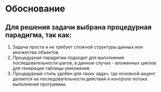 # Обоснование

## Для решения задачи выбрана процедурная парадигма, так как:

1. Задача проста и не требует сложной структуры данных или множества объектов.
2. Процедурная парадигма подходит для выполнения последовательности шагов, в данном случае - вложенных циклов для генерации таблицы умножения.
3. Процедурный стиль удобен для таких задач, где основной акцент делается на последовательности действий и контроле потока выполнения программы.
